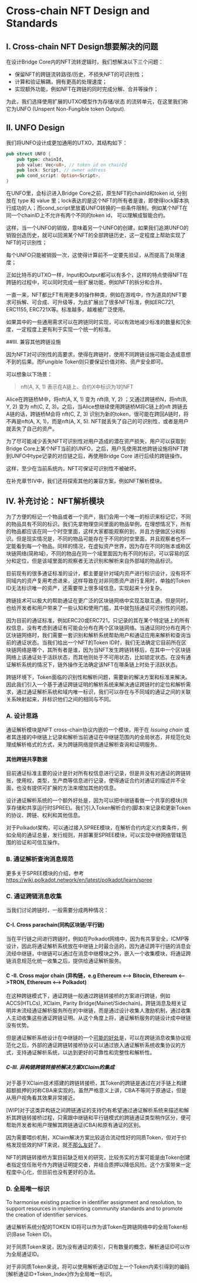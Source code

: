 # Cross-chain NFT Design and Standards



## I. Cross-chain NFT Design想要解决的问题

在设计Bridge Core内的NFT流转逻辑时，我们想解决以下三个问题：

- 保留NFT的跨链流转路径/历史，不损失NFT的可识别性；
- 计算和验证解耦，拥有更高的处理速度；
- 实现额外功能，例如NFT在跨链的同时完成分解、合并等操作；

为此，我们选择使用扩展的UTXO模型作为存储/状态 的流转单元，在这里我们称它为UNFO (Unspent Non-Fungible token Output).



## II. UNFO Design

我们将UNFO设计成更加通用的UTXO，其结构如下：

```rust
pub struct UNFO {
    pub type: chainId,
    pub value: Vec<u8>, // token id on chainId
    pub lock: Script, // owner address
    pub cond_script: Option<Script>,
}
```

在UNFO里，会标识进入Bridge Core之前，原生NFT的chainId和token id, 分别放在 type 和 value 里；lock表达的是这个NFT的所有者是谁，即使得lock脚本执行成功的人；而cond_script里放着UNFO转换的一些条件限制，例如某个NFT在同一个chainID上不允许有两个不同的token id， 可以理解成智能合约。

这样，当一个UNFO的销毁，意味着另一个UNFO的创建，如果我们追溯UNFO的销毁创造历史，就可以回溯某个NFT的全部跨链历史，这一定程度上帮助实现了NFT的可识别性；

每个UNFO只能被销毁一次，这使得计算前不一定要先验证，从而提高了处理速度；

正如比特币的UTXO一样，Input和Output都可以有多个，这样的特点使得NFT在跨链的过程中，可以同时完成一些扩展功能，例如NFT的拆分和合并。

一直一来，NFT都比FT有用更多的操作种类，例如在游戏中，作为道具的NFT要求可拆解、可合成、可升级等，为此扩展出了很多NFT标准，例如ERC721, ERC1155, ERC721X等。标准越多，越难被广泛使用。

如果其中的一些通用需求可以在跨链同时实现，可以有效地减少标准的数量和冗余度，一定程度上更有利于实现一个统一的标准。



##III. 兼容其他跨链设施

因为NFT对可识别性的高要求，使得在跨链时，使用不同跨链设施可能会造成意想不到的后果。而Fungible Token则只要保证价值对称、资产安全即可。

可以想象以下场景：

> nft(A, X, 1) 表示在A链上、合约X中标识为1的NFT

Alice在跨链桥M中，将nft(A, X, 1) 变为 nft(B, Y, 2) ；又通过跨链桥N，将nft(B, Y, 2) 变为 nft(C, Z, 3)。之后，当Alice想继续使用跨链桥M将C链上的nft 跨链去 A链的话，跨链桥M会将 nft(C, Z, 3) 识别为新的token，很可能在跨回A链时，将不再是nft(A, X, 1)，而是nft(A, X, 5). NFT就丢失了自己的可识别性，或者是用户就丢失了自己的资产。

为了尽可能减少丢失NFT可识别性对用户造成的潜在资产损失，用户可以获取到Bridge Core上某个NFT当前的UNFO，之后，用户先使用其他跨链设施将NFT跨到UNFO中type记录的对应链之后，再使用Bridge Core 进行后续的跨链操作。

这样，至少在当前系统内，NFT可保证可识别性不被破坏。

在补充章节IV中，我们还将探索其他的兼容方案，例如NFT解析模块。



## IV. 补充讨论： NFT解析模块

为了方便的标记一个物品或者一个资产，我们会用一个唯一的标识来标记它，不同的物品具有不同的标识。我们先拿物理空间里面的物品举例，在理想情况下，所有的物品都应该在同一个时空里面，这样大家都能观察的到，并且方便做区分和标识。但是现实情况是，不同的物品可能存在于不同的时空里面，并且观察者也不一定能看到每一个物品。同样的情况，在虚拟资产世界，因为存在不同的账本或称区块链网络(简称域)，不同的物品在同一个域里面因为有不同的标识，可以容易的区分和定位，但是该域里面的观察者无法识别和解析来自外部域的物品标识。

目前现有的很多通证标准的设计，都主要是针对域内资产进行标识设计，没有将不同域内的资产复用考虑进来，这样导致在对非同质资产进行复用时，单独的Token ID无法标识唯一的资产，还需要带上很多域信息，实现起来十分复杂。

跨链技术可以极大的帮助通证在更广泛的区块链网络中实现互联互通，但是同时，也给开发者和用户带来了一些认知和使用门槛，其中就包括通证可识别性的问题。

因为目前的通证标准，例如ERC20或ERC721，只记录的其在某个特定链上的所有权信息，没有考虑到通证有可能会分布在两个区块链网络。当通证同时分布在两个区块链网络时，我们需要一套识别和解析系统帮助用户和通证应用来解析和查询当前的通证状态。当我们给出一个NFT的Token ID时，我们无法确定它目前所在区块链网络是哪个，其所有者是谁，因为当NFT发生跨链转移后，在其中一个区块链网络上该通证处于活跃状态，而其他则处于不可用状态，比如锁定状态。在没有通证解析系统的情况下，链外操作无法确定该NFT在哪条链上时处于活跃状态。

跨链环境下，Token面临的识别性和解析问题，需要新的解决方案和标准来解决。因此我们引入一个基于通证跨链证明的解析系统来解决通证跨链时的定位和解析需求，通过通证解析系统和域内唯一标识，我们可以存在与不同域的通证之间的关联关系映射起来，并标识他们之间的相同与不同。



### A. 设计思路

通证解析模块是NFT cross-chain协议内嵌的一个模块，用于在 *Issuing chain* 或者其连接的中继链上记录和解析当前通证在中继链范围内的全局状态，并规范化处理成解析格式的方式，来为跨链网络提供通证解析查询和证明服务。

#### 其他跨链共享数据

目前通证标准主要的设计是针对所有权信息进行记录，但是并没有对通证的跨链转账，使用权，类型，生产商等信息进行记录，使得通证合约对通证的描述并不全面，也没有提供可扩展的方法来增加其他的信息。

设计通证解析系统的一个额外好处是，因为可以把中继链看做一个共享的模块(共享存储和共享运行时SPREE)。我们引入Token解析合约(脚本)来记录和更新Token的协议、跨链、权利和其他信息。

对于Polkadot架构，可以通过接入SPREE模块，在解析合约内定义约束条件，例如全局的通证总量，发行规则，并部署至SPREE模块，可以实现中继网络管辖范围的验证和可信互操作。



### B. 通证解析查询消息规范

更多关于SPREE模块的介绍，参考 https://wiki.polkadot.network/en/latest/polkadot/learn/spree



### C. 通证跨链消息收集

当我们讨论跨链时，一般需要分成两种情况：

#### C-I. Cross parachain(同构区块链/平行链)

当在平行链之间进行跨链时，例如在Polkadot网络中，因为有共享安全，ICMP等设计，因此将通证解析系统放在中继链上时最合适的，因为通证跨平行链的消息会流经中继链，中继链可以通过在消息中继模块之外，嵌入一个收集模块，将通证跨链消息规范化统一收集之后，提供给通证解析服务。

#### C -II. Cross major chain (异构链，e.g Ethereum <--> Bitocin, Ethereum <-->TRON, Ethereum <--> Polkadot)

在这种跨链模式下，通证跨链一般通过跨链转接桥的方案进行跨链，例如ACCS(HTLCs), XClaim, Parity Bridge(Mainet/Sidechain)。跨链消息及相关证明并未流经通证解析服务所在的中继链，而是通过设计收集人激励机制，通过收集人主动收集这些通证跨链证明。从这个角度上将，通证解析服务的链设计成中继链没有优势。

但是通证解析系统设计在中继链的一个[可能的好处](https://github.com/darwinia-network/rfcs/issues/15)是，可以在跨链消息收集协议规范化之后，外部的通证跨链转接桥协议可以通过嵌入通证解析系统收集协议的方式，支持通证解析系统，以达到更好的可靠性和完整性和解析性。

##### C-III. 异构链跨链转接桥解决方案XClaim的集成

对于基于XClaim技术搭建的跨链转接桥，其Token的跨链是通过在对手链上构建超额抵押的对称CBA来实现的。虽然严格意义上讲，CBA不等同于原通证，但是从用户视角看其效果非常接近。

[WIP]对于这类异构链之间跨链通证的支持仍有希望通过通证解析系统来描述和解析其跨链转接桥过程，只需跟中继链和平行链模式的跨链通证类型稍作区分，便可帮助开发者和用户理解其跨链通证(CBA)和原有通证的区别。

因为需要喂价机制，XClaim解决方案比较适合流动性好的同质Token，但对于价格发现低效的NFT来说，就[不那么友好](https://github.com/darwinia-network/rfcs/issues/16)了。

NFT的跨链转接桥方案目前缺乏相关的研究，比较务实的方案可能是由Token创建者指定信任账号作为跨链证明提交者，并结合质押以降低风险。这个方案带来一定程度中心化，但目前也没有更好的办法。



### D. 全局唯一标识

To harmonise existing practice in identifier assignment and resolution, to support resources in implementing community standards and to promote the creation of identifier services.

通证解析系统分配的TOKEN ID将可以作为该Token在跨链网络中的全局Token标识(Base Token ID)。

对于同质Token来说，因为没有通证的索引，只有数量的概念，解析通证ID可以作为全局通证ID。

对于非同质Token来说，将可以使用解析通证ID加上一个Token内索引得到的编码[解析通证ID+Token_Index]作为全局唯一标识。